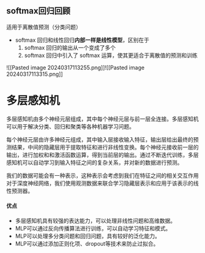 

## softmax回归回顾

适用于离散值预测（分类问题）
- softmax 回归和线性回归**内部一样是线性模型**，区别在于
    1. softmax 回归的输出从一个变成了多个
    2. softmax 回归中引入了 softmax 运算，使其更适合于离散值的预测和训练

![[Pasted image 20240317113255.png]]![[Pasted image 20240317113315.png]]


# 多层感知机

多层感知机由多个神经元层组成，其中每个神经元层与前一层全连接。多层感知机可以用于解决分类、回归和聚类等各种机器学习问题。

每个神经元层由许多神经元组成，其中输入层接收输入特征，输出层给出最终的预测结果，中间的隐藏层用于提取特征和进行非线性变换。每个神经元接收前一层的输出，进行加权和和激活函数运算，得到当前层的输出。通过不断迭代训练，多层感知机可以自动学习到输入特征之间的复杂关系，并对新的数据进行预测。

我们的数据可能会有一种表示，这种表示会考虑到我们在特征之间的相关交互作用
对于深度神经网络，我们使用观测数据来联合学习隐藏层表示和应用于该表示的线性预测器。

#### 优点

- 多层感知机具有较强的表达能力，可以处理非线性问题和高维数据。
- MLP可以通过反向传播算法进行训练，可以自动学习特征和模式。
- MLP可以处理多分类问题和回归问题，具有较好的泛化能力。
- MLP可以通过添加正则化项、dropout等技术来防止过拟合。